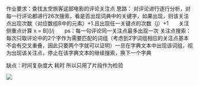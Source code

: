 作业要求：查找太空旅客这部电影的评论关注点
思路： 对评论进行逐行分析，对每一行评论都进行26次搜索，看是否出现词典中的关键字，如果出现，则该关注点出现次数（对应数组B中的元素）+1.且出现任一关键点的次数（j）+1
       关注侧重点计算 x = B[i]/j
       ps：每一句评论同一关注点最多出现一次
关注点搜索： 每次只取评论中的2个字作为需要匹配的词组（考虑到2字词组相应的关注点基本不会有交叉重叠，因此只要两个字就可以证明）一旦在字典文本中出现该词组，视为出现该关注点，停止在该字典文本的继续搜索，换下一个字典

缺点：时间复杂度大 耗时 所以只用了片段作为检验

![](https://github.com/mmmaxy/PythonStudy/raw/master/微信截图_20170428202153.png)
